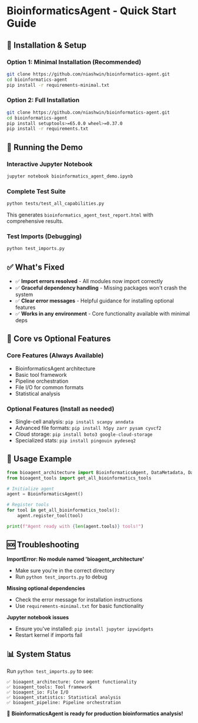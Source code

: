 # BioinformaticsAgent - Quick Start Guide

## 🚀 Installation & Setup

### Option 1: Minimal Installation (Recommended)
```bash
git clone https://github.com/niashwin/bioinformatics-agent.git
cd bioinformatics-agent
pip install -r requirements-minimal.txt
```

### Option 2: Full Installation
```bash
git clone https://github.com/niashwin/bioinformatics-agent.git
cd bioinformatics-agent
pip install setuptools>=65.0.0 wheel>=0.37.0
pip install -r requirements.txt
```

## 📖 Running the Demo

### Interactive Jupyter Notebook
```bash
jupyter notebook bioinformatics_agent_demo.ipynb
```

### Complete Test Suite
```bash
python tests/test_all_capabilities.py
```
This generates `bioinformatics_agent_test_report.html` with comprehensive results.

### Test Imports (Debugging)
```bash
python test_imports.py
```

## ✅ What's Fixed

- ✅ **Import errors resolved** - All modules now import correctly
- ✅ **Graceful dependency handling** - Missing packages won't crash the system
- ✅ **Clear error messages** - Helpful guidance for installing optional features
- ✅ **Works in any environment** - Core functionality available with minimal deps

## 🔧 Core vs Optional Features

### Core Features (Always Available)
- BioinformaticsAgent architecture
- Basic tool framework 
- Pipeline orchestration
- File I/O for common formats
- Statistical analysis

### Optional Features (Install as needed)
- Single-cell analysis: `pip install scanpy anndata`
- Advanced file formats: `pip install h5py zarr pysam cyvcf2`
- Cloud storage: `pip install boto3 google-cloud-storage`
- Specialized stats: `pip install pingouin pydeseq2`

## 🎯 Usage Example

```python
from bioagent_architecture import BioinformaticsAgent, DataMetadata, DataType
from bioagent_tools import get_all_bioinformatics_tools

# Initialize agent
agent = BioinformaticsAgent()

# Register tools
for tool in get_all_bioinformatics_tools():
    agent.register_tool(tool)

print(f"Agent ready with {len(agent.tools)} tools!")
```

## 🆘 Troubleshooting

**ImportError: No module named 'bioagent_architecture'**
- Make sure you're in the correct directory
- Run `python test_imports.py` to debug

**Missing optional dependencies**
- Check the error message for installation instructions
- Use `requirements-minimal.txt` for basic functionality

**Jupyter notebook issues**
- Ensure you've installed: `pip install jupyter ipywidgets`
- Restart kernel if imports fail

## 📊 System Status

Run `python test_imports.py` to see:
```
✅ bioagent_architecture: Core agent functionality
✅ bioagent_tools: Tool framework  
✅ bioagent_io: File I/O
✅ bioagent_statistics: Statistical analysis
✅ bioagent_pipeline: Pipeline orchestration
```

🎉 **BioinformaticsAgent is ready for production bioinformatics analysis!**